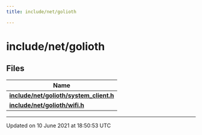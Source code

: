 ```yaml
---
title: include/net/golioth

---
```


# include/net/golioth

## Files

| Name           |
| -------------- |
| **[include/net/golioth/system_client.h](Files/system__client_8h.md#file-system_client.h)**  |
| **[include/net/golioth/wifi.h](Files/wifi_8h.md#file-wifi.h)**  |






-------------------------------

Updated on 10 June 2021 at 18:50:53 UTC
